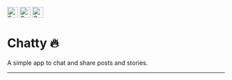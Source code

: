 [<img title="Fork Me" src="https://img.icons8.com/color/344/fork.png" width="25"/>](https://github.com/im-tridevsharma/chatty/fork)
[<img title="Subscribe" src="https://img.icons8.com/bubbles/344/github.png" width="25" />](https://github.com/im-tridevsharma/chatty/subscription) 
[<img title="Create Issue" src="https://img.icons8.com/color/344/mental-state.png" width="25" />](https://github.com/im-tridevsharma/chatty/issues/new)

# Chatty 🔥
A simple app to chat and share posts and stories.

----
